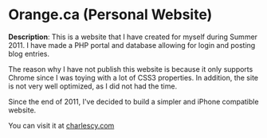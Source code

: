# Orange.ca (Personal Website)

__Description__: This is a website that I have created for myself during Summer 2011. I have made a PHP portal and database allowing for login and posting blog entries.

The reason why I have not publish this website is because it only supports Chrome since I was toying with a lot of CSS3 properties. In addition, the site is not very well optimized, as I did not had the time.

Since the end of 2011, I've decided to build a simpler and iPhone compatible website. 

You can visit it at [charlescy.com](http://www.charlescy.com)
